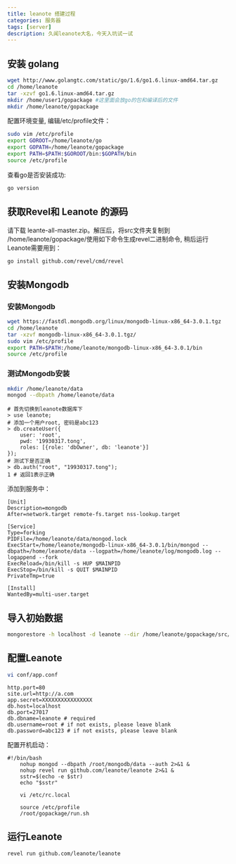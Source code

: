 ```yaml
---
title: leanote 搭建过程
categories: 服务器
tags: [server]
description: 久闻leanote大名，今天入坑试一试
---
```

## 安装 golang

```bash
wget http://www.golangtc.com/static/go/1.6/go1.6.linux-amd64.tar.gz
cd /home/leanote
tar -xzvf go1.6.linux-amd64.tar.gz
mkdir /home/user1/gopackage #这里面会放go的包和编译后的文件
mkdir /home/leanote/gopackage
```
    
配置环境变量, 编辑/etc/profile文件：
```bash
sudo vim /etc/profile
export GOROOT=/home/leanote/go
export GOPATH=/home/leanote/gopackage
export PATH=$PATH:$GOROOT/bin:$GOPATH/bin
source /etc/profile
```
    
查看go是否安装成功:
```bash
go version
```
## 获取Revel和 Leanote 的源码

请下载 leante-all-master.zip。解压后，将src文件夹复制到 /home/leanote/gopackage/使用如下命令生成revel二进制命令, 稍后运行Leanote需要用到：

```bash
go install github.com/revel/cmd/revel
```
    
## 安装Mongodb
### 安装Mongodb
```bash
wget https://fastdl.mongodb.org/linux/mongodb-linux-x86_64-3.0.1.tgz
cd /home/leanote
tar -xzvf mongodb-linux-x86_64-3.0.1.tgz/
sudo vim /etc/profile
export PATH=$PATH:/home/leanote/mongodb-linux-x86_64-3.0.1/bin
source /etc/profile
```
    
### 测试Mongodb安装
```bash
mkdir /home/leanote/data
mongod --dbpath /home/leanote/data
```
    
```
# 首先切换到leanote数据库下
> use leanote;
# 添加一个用户root, 密码是abc123
> db.createUser({
    user: 'root',
    pwd: '19930317.tong',
    roles: [{role: 'dbOwner', db: 'leanote'}]
});
# 测试下是否正确
> db.auth("root", "19930317.tong");
1 # 返回1表示正确
```
    
添加到服务中：

```
[Unit]
Description=mongodb
After=network.target remote-fs.target nss-lookup.target
 
[Service]
Type=forking
PIDFile=/home/leanote/data/mongod.lock
ExecStart=/home/leanote/mongodb-linux-x86_64-3.0.1/bin/mongod --dbpath=/home/leanote/data --logpath=/home/leanote/log/mongodb.log --logappend --fork
ExecReload=/bin/kill -s HUP $MAINPID
ExecStop=/bin/kill -s QUIT $MAINPID
PrivateTmp=true
 
[Install]
WantedBy=multi-user.target
```


## 导入初始数据
```bash
mongorestore -h localhost -d leanote --dir /home/leanote/gopackage/src/github.com/leanote/leanote/mongodb_backup/leanote_install_data
```
    
## 配置Leanote

```bash
vi conf/app.conf
```
    
```
http.port=80
site.url=http://a.com
app.secret=XXXXXXXXXXXXXXXX
db.host=localhost
db.port=27017
db.dbname=leanote # required
db.username=root # if not exists, please leave blank
db.password=abc123 # if not exists, please leave blank
```
    
配置开机启动：
```
#!/bin/bash
    nohup mongod --dbpath /root/mongodb/data --auth 2>&1 &
    nohup revel run github.com/leanote/leanote 2>&1 &
    sstr=$(echo -e $str)
    echo "$sstr"
    
    vi /etc/rc.local
    
    source /etc/profile
    /root/gopackage/run.sh
```

## 运行Leanote

```
revel run github.com/leanote/leanote
```